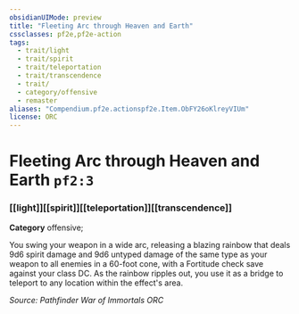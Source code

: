 ```yaml
---
obsidianUIMode: preview
title: "Fleeting Arc through Heaven and Earth"
cssclasses: pf2e,pf2e-action
tags:
  - trait/light
  - trait/spirit
  - trait/teleportation
  - trait/transcendence
  - trait/
  - category/offensive
  - remaster
aliases: "Compendium.pf2e.actionspf2e.Item.ObFY26oKlreyVIUm"
license: ORC
---
```

# Fleeting Arc through Heaven and Earth `pf2:3`

### [[light]][[spirit]][[teleportation]][[transcendence]]

**Category** offensive; 




You swing your weapon in a wide arc, releasing a blazing rainbow that deals 9d6 spirit damage and 9d6 untyped damage of the same type as your weapon to all enemies in a 60-foot cone, with a Fortitude check save against your class DC. As the rainbow ripples out, you use it as a bridge to teleport to any location within the effect's area.

*Source: Pathfinder War of Immortals*
*ORC*